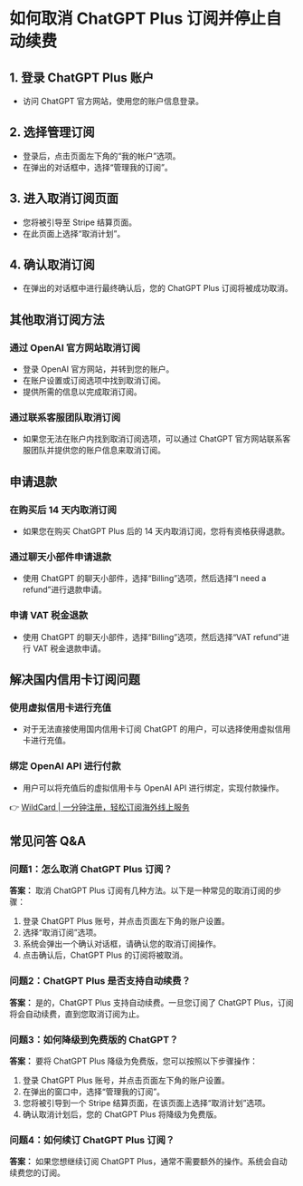 # 如何取消 ChatGPT Plus 订阅并停止自动续费

## 1. 登录 ChatGPT Plus 账户
- 访问 ChatGPT 官方网站，使用您的账户信息登录。

## 2. 选择管理订阅
- 登录后，点击页面左下角的“我的帐户”选项。
- 在弹出的对话框中，选择“管理我的订阅”。

## 3. 进入取消订阅页面
- 您将被引导至 Stripe 结算页面。
- 在此页面上选择“取消计划”。

## 4. 确认取消订阅
- 在弹出的对话框中进行最终确认后，您的 ChatGPT Plus 订阅将被成功取消。

## 其他取消订阅方法

### 通过 OpenAI 官方网站取消订阅
- 登录 OpenAI 官方网站，并转到您的账户。
- 在账户设置或订阅选项中找到取消订阅。
- 提供所需的信息以完成取消订阅。

### 通过联系客服团队取消订阅
- 如果您无法在账户内找到取消订阅选项，可以通过 ChatGPT 官方网站联系客服团队并提供您的账户信息来取消订阅。

## 申请退款

### 在购买后 14 天内取消订阅
- 如果您在购买 ChatGPT Plus 后的 14 天内取消订阅，您将有资格获得退款。

### 通过聊天小部件申请退款
- 使用 ChatGPT 的聊天小部件，选择“Billing”选项，然后选择“I need a refund”进行退款申请。

### 申请 VAT 税金退款
- 使用 ChatGPT 的聊天小部件，选择“Billing”选项，然后选择“VAT refund”进行 VAT 税金退款申请。

## 解决国内信用卡订阅问题

### 使用虚拟信用卡进行充值
- 对于无法直接使用国内信用卡订阅 ChatGPT 的用户，可以选择使用虚拟信用卡进行充值。

### 绑定 OpenAI API 进行付款
- 用户可以将充值后的虚拟信用卡与 OpenAI API 进行绑定，实现付款操作。

👉 [WildCard | 一分钟注册，轻松订阅海外线上服务](https://bbtdd.com/WildCard)

## 常见问答 Q&A

### 问题1：怎么取消 ChatGPT Plus 订阅？
**答案：** 取消 ChatGPT Plus 订阅有几种方法。以下是一种常见的取消订阅的步骤：
1. 登录 ChatGPT Plus 账号，并点击页面左下角的账户设置。
2. 选择“取消订阅”选项。
3. 系统会弹出一个确认对话框，请确认您的取消订阅操作。
4. 点击确认后，ChatGPT Plus 的订阅将被取消。

### 问题2：ChatGPT Plus 是否支持自动续费？
**答案：** 是的，ChatGPT Plus 支持自动续费。一旦您订阅了 ChatGPT Plus，订阅将会自动续费，直到您取消订阅为止。

### 问题3：如何降级到免费版的 ChatGPT？
**答案：** 要将 ChatGPT Plus 降级为免费版，您可以按照以下步骤操作：
1. 登录 ChatGPT Plus 账号，并点击页面左下角的账户设置。
2. 在弹出的窗口中，选择“管理我的订阅”。
3. 您将被引导到一个 Stripe 结算页面，在该页面上选择“取消计划”选项。
4. 确认取消计划后，您的 ChatGPT Plus 将降级为免费版。

### 问题4：如何续订 ChatGPT Plus 订阅？
**答案：** 如果您想继续订阅 ChatGPT Plus，通常不需要额外的操作。系统会自动续费您的订阅。